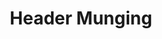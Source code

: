---
layout: project
permalink: /header_munging/
title: "Header Munging"
created: "TBD"
root: "/assets/01_projects/header_munging/"
bg-video: >
  <iframe src="https://player.vimeo.com/video/249832060" width="640" height="360" frameborder="0" webkitallowfullscreen mozallowfullscreen allowfullscreen></iframe>

description: >
  TBD

collaborators:
  - person: TBD
    url: https://espn.com

showing:
  - text: TBD
    url: https://espn.com

links:
  - text: TBD
    url: https://espn.com

awards:
  - text: TBD
    url: https://espn.com

press:
  - text: TBD
    url: https://espn.com

documentation:
  - "01.jpg"
  - "02.jpg"
  - "3.gif"
  - "4.gif"
  - "5.gif"
  - "6.gif"
  - >
    <iframe src="https://player.vimeo.com/video/169132287" width="640" height="360" frameborder="0" webkitallowfullscreen mozallowfullscreen allowfullscreen></iframe>
---